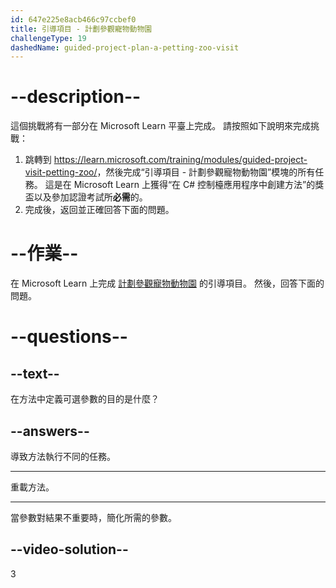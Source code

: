 ```yaml
---
id: 647e225e8acb466c97ccbef0
title: 引導項目 - 計劃參觀寵物動物園
challengeType: 19
dashedName: guided-project-plan-a-petting-zoo-visit
---
```


# --description--

這個挑戰將有一部分在 Microsoft Learn 平臺上完成。 請按照如下說明來完成挑戰：

1. 跳轉到 <a href="https://learn.microsoft.com/training/modules/guided-project-visit-petting-zoo/" target="_blank" rel="noreferrer">https://learn.microsoft.com/training/modules/guided-project-visit-petting-zoo/</a>，然後完成“引導項目 - 計劃參觀寵物動物園”模塊的所有任務。 這是在 Microsoft Learn 上獲得“在 C# 控制檯應用程序中創建方法”的獎盃以及參加認證考試所**必需**的。
1. 完成後，返回並正確回答下面的問題。

# --作業--

在 Microsoft Learn 上完成 <a href="https://learn.microsoft.com/training/modules/guided-project-visit-petting-zoo/" target="_blank" rel="noreferrer">計劃參觀寵物動物園</a> 的引導項目。 然後，回答下面的問題。

# --questions--

## --text--

在方法中定義可選參數的目的是什麼？

## --answers--

導致方法執行不同的任務。

---

重載方法。

---

當參數對結果不重要時，簡化所需的參數。

## --video-solution--

3

